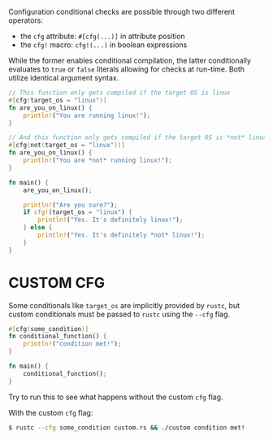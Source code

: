 Configuration conditional checks are possible through two different operators:

- the `cfg` attribute: `#[cfg(...)]` in attribute position
- the `cfg!` macro: `cfg!(...)` in boolean expressions

While the former enables conditional compilation, the latter conditionally evaluates to `true` or `false` literals allowing for checks at run-time. Both utilize identical argument syntax.

```rust
// This function only gets compiled if the target OS is linux
#[cfg(target_os = "linux")]
fn are_you_on_linux() {
    println!("You are running linux!");
}

// And this function only gets compiled if the target OS is *not* linux
#[cfg(not(target_os = "linux"))]
fn are_you_on_linux() {
    println!("You are *not* running linux!");
}

fn main() {
    are_you_on_linux();

    println!("Are you sure?");
    if cfg!(target_os = "linux") {
        println!("Yes. It's definitely linux!");
    } else {
        println!("Yes. It's definitely *not* linux!");
    }
}
```

# CUSTOM CFG
Some conditionals like `target_os` are implicitly provided by `rustc`, but custom conditionals must be passed to `rustc` using the `--cfg` flag.

```rust
#[cfg(some_condition)]
fn conditional_function() {
    println!("condition met!");
}

fn main() {
    conditional_function();
}
```

Try to run this to see what happens without the custom `cfg` flag.

With the custom `cfg` flag:

```bash
$ rustc --cfg some_condition custom.rs && ./custom condition met!
```